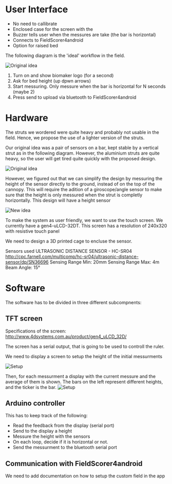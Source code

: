 # User Interface


  * No need to callibrate
  * Enclosed case for the screen with the 
  * Buzzer tells user when the messures are take (the bar is horizontal)
  * Connects to FieldScorer4android 
  * Option for raised bed
 
The following diagram is the 'ideal' workflow in the field. 




![Original idea](./ProposedFlow.svg)

1. Turn on and show biomaker logo (for a second)
2. Ask for bed height (up dpwn arrows) 
3. Start messuring. Only messure when the bar is horizontal for N seconds (maybe 2)
4. Press send to upload via bluetooth to FieldScorer4android


# Hardware

The struts we wordered were quite heavy and probably not usable in the field. Hence, we propose the use of a lighter version of the struts. 

Our original idea was a pair of sensors on a bar, kept stable by a vertical strut as in the following diagram. However, the aluminium struts are quite heavy, so the user will get tired quite quickly with the proposed design. 

![Original idea](./OriginalIdea.svg)

However, we figured out that we can simplify the design by messuring the height of the sensor directly to the ground, instead of on the top of the cannopy. This will require the adition of a giroscope/angle sensor to make sure that the height is only messured when the strut is completly horizontally. This design will have a height sensor 

![New idea](./NewIdea.svg)

To make the system as user friendly, we want to use the touch screen. We currently have a gen4-uLCD-32DT. This screen has a resolution of 240x320 with resistive touch panel 

We need to design a 3D printed cage to encluse the sensor. 

Sensors used
ULTRASONIC DISTANCE SENSOR -  HC-SR04
http://cpc.farnell.com/multicomp/hc-sr04/ultrasonic-distance-sensor/dp/SN36696
Sensing Range Min: 20mm Sensing Range Max: 4m Beam Angle: 15°



# Software


The software has to be divided in three different subcompnents:

## TFT screen


Specifications of the screen: 
http://www.4dsystems.com.au/product/gen4_uLCD_32D/

The screen has a serial output, that is going to be used to controll the ruler. 

We need to display a screen to setup the height of the initial messurments

![Setup ](./UIMocks/BedHeight.svg)

Then, for each messurment a display with the current messure and the average of them is shown. The bars on the left represent different heights, and the ticker is the bar. 
![Setup ](./UIMocks/MessurMockUp.svg)
 

## Arduino controller

This has to keep track of the following:
 * Read the feedback from the display (serial port)
 * Send to the display a height
 * Messure the height with the sensors
 * On each loop, decide if it is horizontal or not. 
 * Send the messurment to the bluetooth serial port 



## Communication with FieldScorer4android 

We need to add documentation on how to setup the custom field in the app
